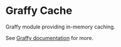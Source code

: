 # Graffy Cache

Graffy module providing in-memory caching.

See [Graffy documentation](https://graffy.org) for more.
